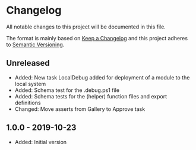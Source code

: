 # Changelog

All notable changes to this project will be documented in this file.

The format is mainly based on [Keep a Changelog](http://keepachangelog.com/)
and this project adheres to [Semantic Versioning](http://semver.org/).

## Unreleased

* Added: New task LocalDebug added for deployment of a module to the local system
* Added: Schema test for the .debug.ps1 file
* Added: Schema tests for the (helper) function files and export definitions
* Changed: Move asserts from Gallery to Approve task

## 1.0.0 - 2019-10-23

* Added: Initial version
